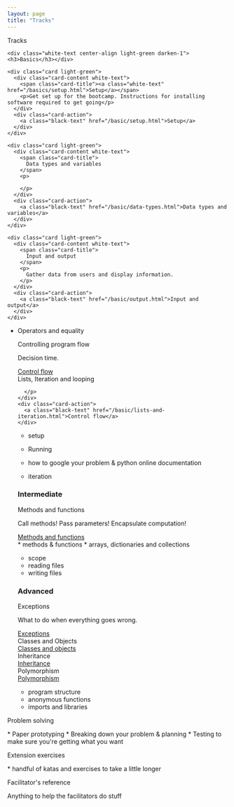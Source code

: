 ```yaml
---
layout: page
title: "Tracks"
---
```




<div class="row">
  <div class="col s12 grid-example blue darken-2">
    Tracks
  </div>
</div>

<div class="row">
  <div class="col s12 m4">

    <div class="white-text center-align light-green darken-1"><h3>Basics</h3></div>

    <div class="card light-green">
      <div class="card-content white-text">
        <span class="card-title"><a class="white-text" href="/basics/setup.html">Setup</a></span>
        <p>Get set up for the bootcamp. Instructions for installing software required to get going</p>
      </div>
      <div class="card-action">
        <a class="black-text" href="/basic/setup.html">Setup</a>
      </div>
    </div>

    <div class="card light-green">
      <div class="card-content white-text">
        <span class="card-title">
          Data types and variables
        </span>
        <p>

        </p>
      </div>
      <div class="card-action">
        <a class="black-text" href="/basic/data-types.html">Data types and variables</a>
      </div>
    </div>

    <div class="card light-green">
      <div class="card-content white-text">
        <span class="card-title">
          Input and output
        </span>
        <p>
          Gather data from users and display information.
        </p>
      </div>
      <div class="card-action">
        <a class="black-text" href="/basic/output.html">Input and output</a>
      </div>
    </div>

* Operators and equality

    <div class="card light-green">
      <div class="card-content white-text">
        <span class="card-title">
          Controlling program flow
        </span>
        <p>
          Decision time.
        </p>
      </div>
      <div class="card-action">
        <a class="black-text" href="/basic/control-flow.html">Control flow</a>
      </div>
    </div>

    <div class="card light-green">
      <div class="card-content white-text">
        <span class="card-title">
          Lists, Iteration and looping
        </span>
        <p>

        </p>
      </div>
      <div class="card-action">
        <a class="black-text" href="/basic/lists-and-iteration.html">Control flow</a>
      </div>
    </div>

  * setup
  * Running
  * how to google your problem & python online documentation


  * iteration


  </div>
  <div class="col s12 m4">

  <div class="white-text center-align teal darken-1"><h3>Intermediate</h3></div>

  <div class="card teal">
    <div class="card-content white-text">
      <span class="card-title">
        Methods and functions
      </span>
      <p>
      Call methods! Pass parameters! Encapsulate computation!
      </p>
    </div>
    <div class="card-action">
      <a href="/intermediate/functions.html">Methods and functions</a>
    </div>
  </div>
  * methods & functions
  * arrays, dictionaries and collections

  * scope
  * reading files
  * writing files

  </div>

  <div class="col s12 m4">

  <div class="white-text center-align deep-purple darken-1"><h3>Advanced</h3></div>

  <div class="card deep-purple">
    <div class="card-content white-text">
      <span class="card-title">
        Exceptions
      </span>
      <p>
        What to do when everything goes wrong.
      </p>
    </div>
    <div class="card-action">
      <a href="/advanced/exceptions.html">
      Exceptions
      </a>
    </div>
  </div>

  <div class="card deep-purple">
    <div class="card-content white-text">
      <span class="card-title">
        Classes and Objects
      </span>
    </div>
    <div class="card-action">
      <a href="/advanced/classes-and-objects.html">
      Classes and objects
      </a>
    </div>
  </div>

  <div class="card deep-purple">
    <div class="card-content white-text">
      <span class="card-title">
        Inheritance
      </span>
    </div>
    <div class="card-action">
      <a href="/advanced/inheritance.html">
      Inheritance
      </a>
    </div>
  </div>

  <div class="card deep-purple">
    <div class="card-content white-text">
      <span class="card-title">
        Polymorphism
      </span>
    </div>
    <div class="card-action">
      <a href="/advanced/polymorphism.html">
      Polymorphism
      </a>
    </div>
  </div>

  * program structure
  * anonymous functions
  * imports and libraries

  </div>

</div>

<div class="row">
  <div class="col s12 grid-example blue darken-2">
    Problem solving
  </div>
  <p>
    * Paper prototyping
    * Breaking down your problem & planning
    * Testing to make sure you're getting what you want
  </p>
</div>

<div class="row">
  <div class="col s12 grid-example blue darken-2">
    Extension exercises
  </div>
  <p>
    * handful of katas and exercises to take a little longer
    </p>
</div>

<div class="row">
  <div class="col s12 grid-example blue darken-2">
    Facilitator's reference
  </div>
  <p>Anything to help the facilitators do stuff</p>
</div>
